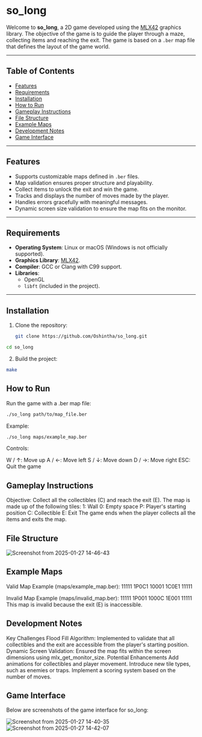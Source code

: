 # so_long

Welcome to **so_long**, a 2D game developed using the [MLX42](https://github.com/codam-coding-college/MLX42) graphics library. The objective of the game is to guide the player through a maze, collecting items and reaching the exit. The game is based on a `.ber` map file that defines the layout of the game world.

---

## Table of Contents

- [Features](#features)
- [Requirements](#requirements)
- [Installation](#installation)
- [How to Run](#how-to-run)
- [Gameplay Instructions](#gameplay-instructions)
- [File Structure](#file-structure)
- [Example Maps](#example-maps)
- [Development Notes](#development-notes)
- [Game Interface](#game-interface)

---

## Features

- Supports customizable maps defined in `.ber` files.
- Map validation ensures proper structure and playability.
- Collect items to unlock the exit and win the game.
- Tracks and displays the number of moves made by the player.
- Handles errors gracefully with meaningful messages.
- Dynamic screen size validation to ensure the map fits on the monitor.

---

## Requirements

- **Operating System**: Linux or macOS (Windows is not officially supported).
- **Graphics Library**: [MLX42](https://github.com/codam-coding-college/MLX42).
- **Compiler**: GCC or Clang with C99 support.
- **Libraries**: 
  - OpenGL
  - `libft` (included in the project).

---

## Installation

1. Clone the repository:
   ```bash
   git clone https://github.com/Oshintha/so_long.git
   ```
  ```bash
  cd so_long
  ```
   
2. Build the project:
   
  ```bash
  make
  ```

## How to Run

Run the game with a .ber map file:
```bash
./so_long path/to/map_file.ber
```

Example:
```bash
./so_long maps/example_map.ber
```

Controls:

W / ↑: Move up
A / ←: Move left
S / ↓: Move down
D / →: Move right
ESC: Quit the game

## Gameplay Instructions

Objective: Collect all the collectibles (C) and reach the exit (E).
The map is made up of the following tiles:
1: Wall
0: Empty space
P: Player's starting position
C: Collectible
E: Exit
The game ends when the player collects all the items and exits the map.

## File Structure

![Screenshot from 2025-01-27 14-46-43](https://github.com/user-attachments/assets/2094504c-e505-4b15-8218-b7d57200d1c9)

## Example Maps
Valid Map Example (maps/example_map.ber):
11111
1P0C1
10001
1C0E1
11111

Invalid Map Example (maps/invalid_map.ber):
11111
1P001
1000C
1E001
11111
This map is invalid because the exit (E) is inaccessible.

## Development Notes
Key Challenges
Flood Fill Algorithm: Implemented to validate that all collectibles and the exit are accessible from the player's starting position.
Dynamic Screen Validation: Ensured the map fits within the screen dimensions using mlx_get_monitor_size.
Potential Enhancements
Add animations for collectibles and player movement.
Introduce new tile types, such as enemies or traps.
Implement a scoring system based on the number of moves.

## Game Interface
Below are screenshots of the game interface for so_long:

![Screenshot from 2025-01-27 14-40-35](https://github.com/user-attachments/assets/b95f52fe-fef4-4590-9e4a-1fcba73128a9)
![Screenshot from 2025-01-27 14-42-07](https://github.com/user-attachments/assets/9e54b316-dcde-4f0d-abe3-dcb60ddf09fb)


